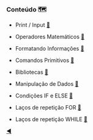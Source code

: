 ### Conteúdo :world_map:

* Print / Input [:link:](https://github.com/duartecgustavo/Python-Progress/blob/master/conteudo/1.0-print-input.md)

* Operadores Matemáticos [:link:](https://github.com/duartecgustavo/Python-Progress/blob/master/conteudo/1.1-operadores.md)

* Formatando Informações [:link:](https://github.com/duartecgustavo/Python-Progress/blob/master/conteudo/1.2-format-infos.md)

* Comandos Primitivos [:link:](https://github.com/duartecgustavo/Python-Progress/blob/master/conteudo/1.3-comandos-primitivos.md)

* Bibliotecas [:link:](https://github.com/duartecgustavo/Python-Progress/blob/master/conteudo/1.4-bibliotecas.md)

* Manipulação de Dados [:link:](https://github.com/duartecgustavo/Python-Progress/blob/master/conteudo/1.5-analise-de-dados.md)

* Condições IF e ELSE [:link:](https://github.com/duartecgustavo/Python-Progress/blob/master/conteudo/1.6-condi%C3%A7%C3%B5es-if-else.md)

* Laços de repetição FOR [:link:](https://github.com/duartecgustavo/Python-Progress/blob/master/conteudo/2.0-la%C3%A7o-for.md)

* Laços de repetição WHILE [:link:](https://github.com/duartecgustavo/Python-Progress/blob/master/conteudo/2.1-la%C3%A7o-while.md)

[:arrow_backward:](https://github.com/duartecgustavo/Python-Progress)
